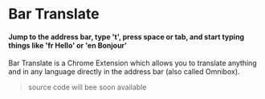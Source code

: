 # Bar Translate

#### Jump to the address bar, type 't', press space or tab, and start typing things like 'fr Hello' or 'en Bonjour'

Bar Translate is a Chrome Extension which allows you to translate anything and in any language directly in the address bar (also called Omnibox).




> source code will bee soon available
